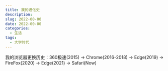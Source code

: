 ```yaml
---
title: 我的进化史
description: 
slug: 2022-00-00
date: 2022-00-00
categories:
  - 生活
tags:
  - 大学时代
---
```


我的浏览器更换历史：360极速(2015) -> Chrome(2016-2018) -> Edge(2019) -> FireFox(2020) -> Edge(2021) -> Safari(Now)

